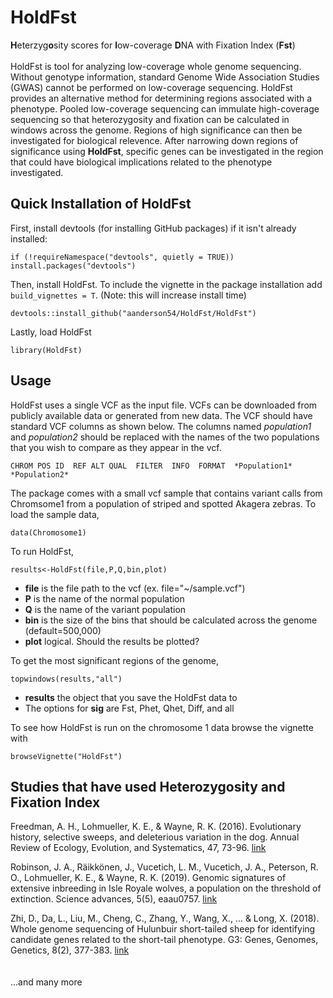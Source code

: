 # HoldFst
 **H**eterzyg**o**sity scores for **l**ow-coverage **D**NA with Fixation Index (**Fst**)
 \
 \
HoldFst is tool for analyzing low-coverage whole genome sequencing. Without genotype information, standard Genome Wide Association Studies (GWAS) cannot be performed on low-coverage sequencing. HoldFst provides an alternative method for determining regions associated with a phenotype. Pooled low-coverage sequencing can immulate high-coverage sequencing so that heterozygosity and fixation can be calculated in windows across the genome. Regions of high significance can then be investigated for biological relevence. After narrowing down regions of significance using **HoldFst**, specific genes can be investigated in the region that could have biological implications related to the phenotype investigated.

## Quick Installation of HoldFst
First, install devtools (for installing GitHub packages) if it isn't already installed:
```
if (!requireNamespace("devtools", quietly = TRUE)) install.packages("devtools")
```
Then, install HoldFst. 
To include the vignette in the package installation add `build_vignettes = T`. (Note: this will increase install time)
```
devtools::install_github("aanderson54/HoldFst/HoldFst")
```
Lastly, load HoldFst
```
library(HoldFst)
```




## Usage
HoldFst uses a single VCF as the input file. VCFs can be downloaded from publicly available data or generated from new data. The VCF should have standard VCF columns as shown below. The columns named *population1* and *population2* should be replaced with the names of the two populations that you wish to compare as they appear in the vcf. 
```
CHROM POS ID  REF ALT QUAL  FILTER  INFO  FORMAT  *Population1* *Population2*
```
The package comes with a small vcf sample that contains variant calls from Chromsome1 from a population of striped and spotted Akagera zebras. To load the sample data,
```
data(Chromosome1)
```
To run HoldFst,
```
results<-HoldFst(file,P,Q,bin,plot)
```
* **file** is the file path to the vcf (ex. file="~/sample.vcf")
* **P** is the name of the normal population
* **Q** is the name of the variant population
* **bin** is the size of the bins that should be calculated across the genome (default=500,000)
* **plot** logical. Should the results be plotted?

To get the most significant regions of the genome,
```
topwindows(results,"all")
```
* **results** the object that you save the HoldFst data to
* The options for **sig** are Fst, Phet, Qhet, Diff, and all

To see how HoldFst is run on the chromosome 1 data browse the vignette with
```
browseVignette("HoldFst")
```



## Studies that have used Heterozygosity and Fixation Index
Freedman, A. H., Lohmueller, K. E., & Wayne, R. K. (2016). Evolutionary history, selective sweeps, and deleterious variation in the dog. Annual Review of Ecology, Evolution, and Systematics, 47, 73-96. [link](https://www.annualreviews.org/doi/abs/10.1146/annurev-ecolsys-121415-032155?casa_token=8cdV2_R4HmgAAAAA:-nF6I-DL0b_oOjOcpFCiV9ZyroKMubY_dKIXmo73J2YSS8yiyxKgKmqqiG97RzUs2K73Xhd4k6mc)

Robinson, J. A., Räikkönen, J., Vucetich, L. M., Vucetich, J. A., Peterson, R. O., Lohmueller, K. E., & Wayne, R. K. (2019). Genomic signatures of extensive inbreeding in Isle Royale wolves, a population on the threshold of extinction. Science advances, 5(5), eaau0757. [link](https://advances.sciencemag.org/content/5/5/eaau0757.abstract)

Zhi, D., Da, L., Liu, M., Cheng, C., Zhang, Y., Wang, X., ... & Long, X. (2018). Whole genome sequencing of Hulunbuir short-tailed sheep for identifying candidate genes related to the short-tail phenotype. G3: Genes, Genomes, Genetics, 8(2), 377-383.
[link](https://www.g3journal.org/content/8/2/377.abstract)
\
\
\
...and many more
